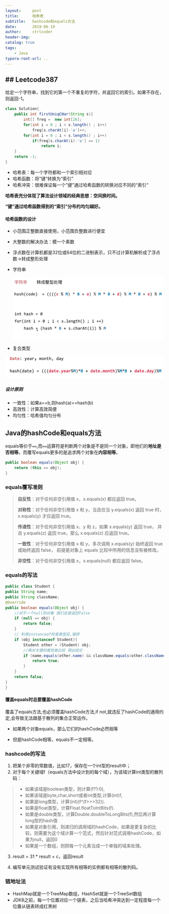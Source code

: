 ```yaml
---
layout:     post
title:      哈希表
subtitle:   hashcode和equals方法
date:       2019-06-19
author:     ctrlcoder
header-img: 
catalog: true
tags:
    - Java
typora-root-url: ..
---
```


## ## Leetcode387

给定一个字符串，找到它的第一个不重复的字符，并返回它的索引。如果不存在，则返回-1。

``` java
class Solution{
    public int firstUniqCHar(String s){
        int[] freq =  new int[26];
        for(int i = 0 ; i < s.length() ; i++)
            freq[s.charAt[i]-'a']++;
        for(int i = 0 ; i < s.length() ; i++)
            if(freq[s.charAt(i)-'a'] == 1)
                return i;
    }
    return -1;
}
```

- 哈希表：每一个字符都和一个索引相对应
- 哈希函数：将”键“转换为“索引”
- 哈希冲突：很难保证每一个"键"通过哈希函数的转换对应不同的“索引“

**哈希表充分体现了算法设计领域的经典思想：空间换时间。**

**“键”通过哈希函数得到的“索引”分布约均匀越好。**

#### 哈希函数的设计

- 小范围正整数直接使用，小范围负整数进行便宜
- 大整数的解决办法：模一个素数

- 浮点数在计算机都是32位或64位的二进制表示，只不过计算机解析成了浮点数->转成整形处理

- 字符串

  ![1560852311626](/img/assets_2019/1560852311626.png)

- 复合类型

![1560852336764](/img/assets_2019/1560852336764.png)

##### 设计原则

- 一致性：如果a==b,则hash(a)==hash(b)
- 高效性：计算高效简便
- 均匀性：哈希值均匀分布

## Java的hashCode和equals方法

equals等价于`==`,而`==`运算符是判断两个对象是不是同一个对象，即他们的**地址是否相等**。而覆写equals更多的是追求两个对象在**内容相等**。

```java
public boolean equals(Object obj) {
    return (this == obj);
}
```

### equals覆写准则

> **自反性**：对于任何非空引用值 x，x.equals(x) 都应返回 true。
>
> **对称性**：对于任何非空引用值 x 和 y，当且仅当 y.equals(x) 返回 true 时，x.equals(y) 才应返回 true。
>
> **传递性**：对于任何非空引用值 x、y 和 z，如果 x.equals(y) 返回 true， 并且 y.equals(z) 返回 true，那么 x.equals(z) 应返回 true。
>
> **一致性**：对于任何非空引用值 x 和 y，多次调用 x.equals(y) 始终返回 true 或始终返回 false， 前提是对象上 equals 比较中所用的信息没有被修改。
>
> **非空性**：对于任何非空引用值 x，x.equals(null) 都应返回 false。

### equals的写法

```java
public class Student {
public String name;
public String className;
@Override
public boolean equals(Object obj) {
    //对于一个null的对象 我们总是返回false
    if (null == obj) {
        return false;
    }
    // 利用instanceof检查类型后,强转
    if (obj instanceof Student){
        Student other = (Student) obj;
        //再对关键的属性做比较 得出结论
        if (name.equals(other.name) && className.equals(other.className)) {
            return true;
        }
    }
    return false;
} 
}
```

#### 覆盖equals时总要覆盖hashCode

覆盖了equals方法,也必须覆盖hashCode方法,if not,就违反了hashCode的通用约定,会导致无法跟基于散列的集合正常运作。

- 如果两个对象equals，那么它们的hashCode必然相等

- 但是hashCode相等，equals不一定相等。

### hashcode的写法

1. 把某个非零的常数值，比如17，保存在一个int型的result中；
2. 对于每个关键域f（equals方法中设计到的每个域），为该域计算int类型的散列码：	

>   - 如果该域是boolean类型，则计算(f?1:0),
>   - 如果该域是byte,char,short或者int类型,计算(int)f,
>   -  如果是long类型，计算(int)(f^(f>>>32)).
>   - 如果是float类型，计算Float.floatToIntBits(f).
>   - 如果是double类型，计算Double.doubleToLongBits(f),然后再计算long型的hash值
>   - 如果是对象引用，则递归的调用域的hashCode，如果是更复杂的比较，则需要为这个域计算一个范式，然后针对范式调用hashCode，如果为null，返回0
>   -  如果是一个数组，则把每一个元素当成一个单独的域来处理。
>

3. result = 31 * result + c，返回result

4. 编写单元测试验证有没有实现所有相等的实例都有相等的散列码。

### 链地址法

- HashMap就是一个TreeMap数组，HashSet就是一个TreeSet数组
- JDK8之前，每一个位置对应一个链表，之后当哈希冲突达到一定程度每一个位置从链表转成红黑树


